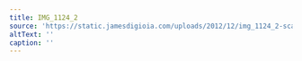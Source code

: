 ```yaml
---
title: IMG_1124_2
source: 'https://static.jamesdigioia.com/uploads/2012/12/img_1124_2-scaled.jpg'
altText: ''
caption: ''
---
```


